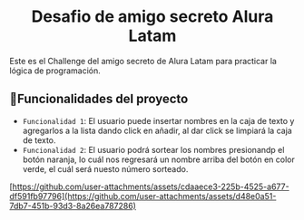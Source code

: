 <h1 align="center"> Desafio de amigo secreto Alura Latam </h1>
Este es el Challenge del amigo secreto de Alura Latam para practicar la lógica de programación.

## :hammer:Funcionalidades del proyecto

- `Funcionalidad 1`: El usuario puede insertar nombres en la caja de texto y agregarlos a la lista dando click en añadir, al dar click se limpiará la caja de texto.
- `Funcionalidad 2`: El usuario podrá sortear los nombres presionandp el botón naranja, lo cuál nos regresará un nombre arriba del botón en color verde, el cuál será nuesto número sorteado.

[https://github.com/user-attachments/assets/cdaaece3-225b-4525-a677-df591fb97796](https://github.com/user-attachments/assets/d48e0a51-7db7-451b-93d3-8a26ea787286)
